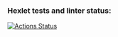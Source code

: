 ### Hexlet tests and linter status:
[![Actions Status](https://github.com/AngelBezdni/spring-boot-project-99/actions/workflows/hexlet-check.yml/badge.svg)](https://github.com/AngelBezdni/spring-boot-project-99/actions)